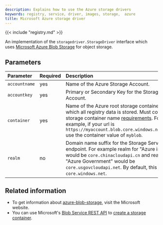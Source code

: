 ```yaml
---
description: Explains how to use the Azure storage drivers
keywords: registry, service, driver, images, storage,  azure
title: Microsoft Azure storage driver
---
```


{{< include "registry.md" >}}

An implementation of the `storagedriver.StorageDriver` interface which uses [Microsoft Azure Blob Storage](https://azure.microsoft.com/en-us/services/storage/) for object storage.

## Parameters

| Parameter     | Required | Description                                                                                                                                                                                                                                                         |
|:--------------|:---------|:--------------------------------------------------------------------------------------------------------------------------------------------------------------------------------------------------------------------------------------------------------------------|
| `accountname` | yes      | Name of the Azure Storage Account.                                                                                                                                                                                                                                  |
| `accountkey`  | yes      | Primary or Secondary Key for the Storage Account.                                                                                                                                                                                                                   |
| `container`   | yes      | Name of the Azure root storage container in which all registry data is stored. Must comply the storage container name [requirements](https://docs.microsoft.com/rest/api/storageservices/fileservices/naming-and-referencing-containers--blobs--and-metadata). For example, if your url is `https://myaccount.blob.core.windows.net/myblob` use the container value of `myblob`.|
| `realm`       | no       | Domain name suffix for the Storage Service API endpoint. For example realm for "Azure in China" would be `core.chinacloudapi.cn` and realm for "Azure Government" would be `core.usgovcloudapi.net`. By default, this is `core.windows.net`.                        |


## Related information

* To get information about
[azure-blob-storage](https://azure.microsoft.com/en-us/services/storage/), visit
the Microsoft website.
* You can use Microsoft's [Blob Service REST API](https://docs.microsoft.com/en-us/rest/api/storageservices/Blob-Service-REST-API) to [create a storage container](https://docs.microsoft.com/en-us/rest/api/storageservices/Create-Container).